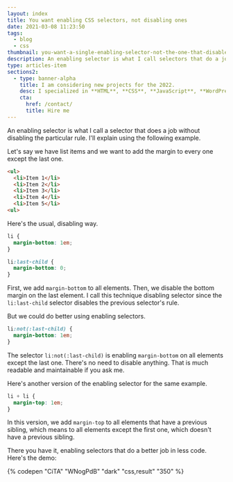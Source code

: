 ```yaml
---
layout: index
title: You want enabling CSS selectors, not disabling ones
date: 2021-03-08 11:23:50
tags:
  - blog
  - css
thumbnail: you-want-a-single-enabling-selector-not-the-one-that-disables-the-rule-of-the-previous-one_rjvsoa
description: An enabling selector is what I call selectors that do a job without disabling the particular rule.
type: articles-item
sections2:
  - type: banner-alpha
    title: I am considering new projects for the 2022.
    desc: I specialized in **HTML**, **CSS**, **JavaScript**, **WordPress**, **Shopify**, and **JAMstack** technologies.
    cta:
      href: /contact/
      title: Hire me
---
```


An enabling selector is what I call a selector that does a job without disabling the particular rule. I'll explain using the following example.

Let's say we have list items and we want to add the margin to every one except the last one.

```html
<ul>
  <li>Item 1</li>
  <li>Item 2</li>
  <li>Item 3</li>
  <li>Item 4</li>
  <li>Item 5</li>
<ul>
```

Here's the usual, disabling way.

```css
li {
  margin-bottom: 1em;
}

li:last-child {
  margin-bottom: 0;
}
```

First, we add `margin-bottom` to all elements. Then, we disable the bottom margin on the last element. I call this technique disabling selector since the `li:last-child` selector disables the previous selector's rule.

But we could do better using enabling selectors.

```css
li:not(:last-child) {
  margin-bottom: 1em;
}
```

The selector `li:not(:last-child)` is enabling `margin-bottom` on all elements except the last one. There's no need to disable anything. That is much readable and maintainable if you ask me.

Here's another version of the enabling selector for the same example.

```css
li + li {
  margin-top: 1em;
}
```

In this version, we add `margin-top` to all elements that have a previous sibling, which means to all elements except the first one, which doesn't have a previous sibling.

There you have it, enabling selectors that do a better job in less code. Here's the demo:

{% codepen "CiTA" "WNogPdB" "dark" "css,result" "350" %}
